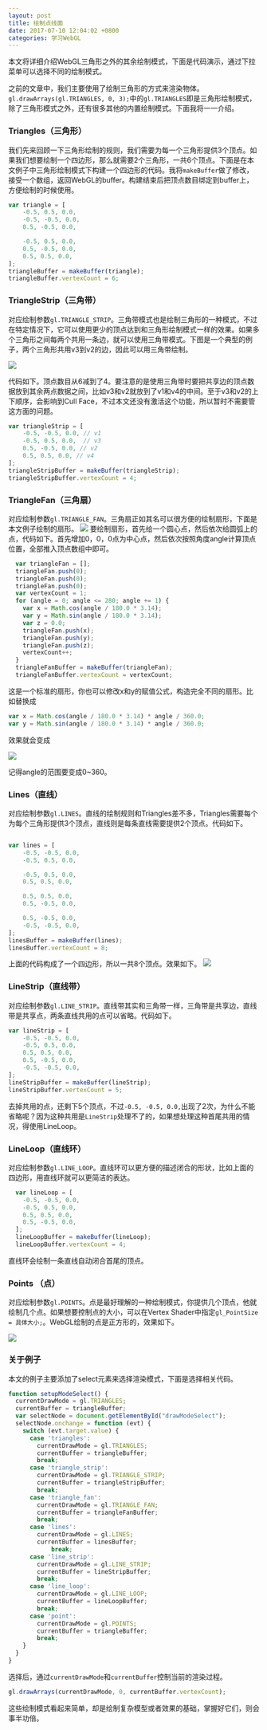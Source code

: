 ```yaml
---
layout: post
title: 绘制点线面
date: 2017-07-10 12:04:02 +0800
categories: 学习WebGL
---
```



本文将详细介绍WebGL三角形之外的其余绘制模式，下面是代码演示，通过下拉菜单可以选择不同的绘制模式。
<script async src="//jsrun.net/HPYKp/embed/all/dark/"></script>

之前的文章中，我们主要使用了绘制三角形的方式来渲染物体。`gl.drawArrays(gl.TRIANGLES, 0, 3);`中的`gl.TRIANGLES`即是三角形绘制模式，除了三角形模式之外，还有很多其他的内置绘制模式。下面我将一一介绍。

### Triangles（三角形）
我们先来回顾一下三角形绘制的规则，我们需要为每一个三角形提供3个顶点。如果我们想要绘制一个四边形，那么就需要2个三角形，一共6个顶点。下面是在本文例子中三角形绘制模式下构建一个四边形的代码。我将`makeBuffer`做了修改，接受一个数组，返回WebGL的buffer。构建结束后把顶点数目绑定到buffer上，方便绘制的时候使用。
```javascript
var triangle = [
	-0.5, 0.5, 0.0, 
	-0.5, -0.5, 0.0,
	0.5, -0.5, 0.0,

	-0.5, 0.5, 0.0,
	0.5, -0.5, 0.0,
	0.5, 0.5, 0.0,
];
triangleBuffer = makeBuffer(triangle);
triangleBuffer.vertexCount = 6;
```

### TriangleStrip（三角带）
对应绘制参数`gl.TRIANGLE_STRIP`。三角带模式也是绘制三角形的一种模式，不过在特定情况下，它可以使用更少的顶点达到和三角形绘制模式一样的效果。如果多个三角形之间每两个共用一条边，就可以使用三角带模式。下图是一个典型的例子，两个三角形共用v3到v2的边，因此可以用三角带绘制。

![](http://upload-images.jianshu.io/upload_images/2949750-e809815c97dbd5ef.png?imageMogr2/auto-orient/strip%7CimageView2/2/w/1240)

代码如下。顶点数目从6减到了4。要注意的是使用三角带时要把共享边的顶点数据放到其余两点数据之间，比如v3和v2就放到了v1和v4的中间。至于v3和v2的上下顺序，会影响到Cull Face，不过本文还没有激活这个功能，所以暂时不需要管这方面的问题。
```javascript
var triangleStrip = [
	-0.5, -0.5, 0.0, // v1
	-0.5, 0.5, 0.0,  // v3
	0.5, -0.5, 0.0, // v2
	0.5, 0.5, 0.0, // v4
];
triangleStripBuffer = makeBuffer(triangleStrip);
triangleStripBuffer.vertexCount = 4;
```

### TriangleFan（三角扇）
对应绘制参数`gl.TRIANGLE_FAN`。三角扇正如其名可以很方便的绘制扇形，下面是本文例子绘制的扇形。
![](http://upload-images.jianshu.io/upload_images/2949750-f16c24e6ac6629ef.png?imageMogr2/auto-orient/strip%7CimageView2/2/w/1240)
要绘制扇形，首先给一个圆心点，然后依次给圆弧上的点，代码如下。首先增加0，0，0点为中心点，然后依次按照角度angle计算顶点位置，全部推入顶点数组中即可。
```javascript
  var triangleFan = [];
  triangleFan.push(0);
  triangleFan.push(0);
  triangleFan.push(0);
  var vertexCount = 1;
  for (angle = 0; angle <= 280; angle += 1) {
    var x = Math.cos(angle / 180.0 * 3.14);
    var y = Math.sin(angle / 180.0 * 3.14);
    var z = 0.0;
    triangleFan.push(x);
    triangleFan.push(y);
    triangleFan.push(z);
    vertexCount++;
  }
  triangleFanBuffer = makeBuffer(triangleFan);
  triangleFanBuffer.vertexCount = vertexCount;
```
这是一个标准的扇形，你也可以修改x和y的赋值公式，构造完全不同的扇形。比如替换成
```javascript
var x = Math.cos(angle / 180.0 * 3.14) * angle / 360.0;
var y = Math.sin(angle / 180.0 * 3.14) * angle / 360.0;
```
效果就会变成

![](http://upload-images.jianshu.io/upload_images/2949750-889c6a5e9019f518.png?imageMogr2/auto-orient/strip%7CimageView2/2/w/1240)

记得angle的范围要变成0~360。

### Lines（直线）
对应绘制参数`gl.LINES`。直线的绘制规则和Triangles差不多，Triangles需要每个为每个三角形提供3个顶点，直线则是每条直线需要提供2个顶点。代码如下。
```javascript

var lines = [
	-0.5, -0.5, 0.0,
	-0.5, 0.5, 0.0,

	-0.5, 0.5, 0.0,
	0.5, 0.5, 0.0,

	0.5, 0.5, 0.0,
	0.5, -0.5, 0.0,

	0.5, -0.5, 0.0,
	-0.5, -0.5, 0.0,
];
linesBuffer = makeBuffer(lines);
linesBuffer.vertexCount = 8;
```
上面的代码构成了一个四边形，所以一共8个顶点。效果如下。
![](http://upload-images.jianshu.io/upload_images/2949750-865dff8645332fb6.png?imageMogr2/auto-orient/strip%7CimageView2/2/w/1240)

### LineStrip（直线带）
对应绘制参数`gl.LINE_STRIP`。直线带其实和三角带一样，三角带是共享边，直线带是共享点，两条直线共用的点可以省略。代码如下。
```javascript
var lineStrip = [
	-0.5, -0.5, 0.0,
	-0.5, 0.5, 0.0,
	0.5, 0.5, 0.0,
	0.5, -0.5, 0.0,
	-0.5, -0.5, 0.0,
];
lineStripBuffer = makeBuffer(lineStrip);
lineStripBuffer.vertexCount = 5;
```
去掉共用的点，还剩下5个顶点，不过`-0.5, -0.5, 0.0,`出现了2次，为什么不能省略呢？因为这种共用是`LineStrip`处理不了的，如果想处理这种首尾共用的情况，得使用LineLoop。

### LineLoop（直线环）
对应绘制参数`gl.LINE_LOOP`。直线环可以更方便的描述闭合的形状，比如上面的四边形，用直线环就可以更简洁的表达。
```javascript
  var lineLoop = [
    -0.5, -0.5, 0.0,
    -0.5, 0.5, 0.0,
    0.5, 0.5, 0.0,
    0.5, -0.5, 0.0,
  ];
  lineLoopBuffer = makeBuffer(lineLoop);
  lineLoopBuffer.vertexCount = 4;
```
直线环会绘制一条直线自动闭合首尾的顶点。

### Points （点）
对应绘制参数`gl.POINTS`。点是最好理解的一种绘制模式，你提供几个顶点，他就绘制几个点。如果想要控制点的大小，可以在Vertex Shader中指定`gl_PointSize = 具体大小;`。WebGL绘制的点是正方形的，效果如下。

![](http://upload-images.jianshu.io/upload_images/2949750-1c6b684c59e70c46.png?imageMogr2/auto-orient/strip%7CimageView2/2/w/1240)

### 关于例子
本文的例子主要添加了select元素来选择渲染模式，下面是选择相关代码。
```javascript
function setupModeSelect() {
  currentDrawMode = gl.TRIANGLES;
  currentBuffer = triangleBuffer;
  var selectNode = document.getElementById("drawModeSelect");
  selectNode.onchange = function (evt) {
    switch (evt.target.value) {
      case 'triangles': 
        currentDrawMode = gl.TRIANGLES;
        currentBuffer = triangleBuffer;
        break;
      case 'triangle_strip': 
      	currentDrawMode = gl.TRIANGLE_STRIP;
        currentBuffer = triangleStripBuffer;
      	break;
      case 'triangle_fan': 
      	currentDrawMode = gl.TRIANGLE_FAN;
        currentBuffer = triangleFanBuffer;
      	break;
      case 'lines': 
      	currentDrawMode = gl.LINES;
        currentBuffer = linesBuffer;
     	 	break;
      case 'line_strip': 
      	currentDrawMode = gl.LINE_STRIP;
        currentBuffer = lineStripBuffer;
      	break;
      case 'line_loop': 
      	currentDrawMode = gl.LINE_LOOP;
        currentBuffer = lineLoopBuffer;
      	break;
      case 'point': 
      	currentDrawMode = gl.POINTS;
        currentBuffer = triangleBuffer;
      	break;
    }
  }
}
```
选择后，通过`currentDrawMode`和`currentBuffer`控制当前的渲染过程。
```javascript
gl.drawArrays(currentDrawMode, 0, currentBuffer.vertexCount);
```

这些绘制模式看起来简单，却是绘制复杂模型或者效果的基础，掌握好它们，则会事半功倍。